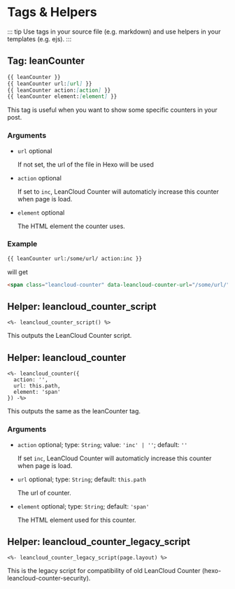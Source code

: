 # Tags & Helpers

::: tip
Use tags in your source file (e.g. markdown) and use helpers in your templates (e.g. ejs).
:::

## Tag: leanCounter

```markdown
{{ leanCounter }}
{{ leanCounter url:[url] }}
{{ leanCounter action:[action] }}
{{ leanCounter element:[element] }}
```

This tag is useful when you want to show some specific counters in your post.

### Arguments

- `url` optional

  If not set, the url of the file in Hexo will be used

- `action` optional
  
  If set to `inc`, LeanCloud Counter will automaticly increase this counter when page is load.

- `element` optional

  The HTML element the counter uses.

### Example

```markdown
{{ leanCounter url:/some/url/ action:inc }}
```

will get

```html
<span class="leancloud-counter" data-leancloud-counter-url="/some/url/" data-leancloud-counter-inc>
```

## Helper: leancloud\_counter\_script

```ejs
<%- leancloud_counter_script() %>
```

This outputs the LeanCloud Counter script.

## Helper: leancloud\_counter

```ejs
<%- leancloud_counter({
  action: '',
  url: this.path,
  element: 'span'
}) -%>
```

This outputs the same as the leanCounter tag.

### Arguments

- `action` optional; type: `String`; value: `'inc' | ''`; default: `''`
  
  If set `inc`, LeanCloud Counter will automaticly increase this counter when page is load.

- `url` optional; type: `String`; default: `this.path`
  
  The url of counter.

- `element` optional; type: `String`; default: `'span'`

  The HTML element used for this counter.

## Helper: leancloud\_counter\_legacy\_script

```ejs
<%- leancloud_counter_legacy_script(page.layout) %>
```

This is the legacy script for compatibility of old LeanCloud Counter (hexo-leancloud-counter-security).
